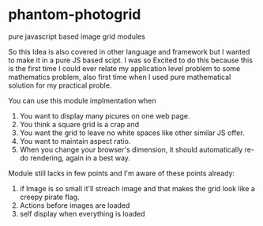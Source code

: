 phantom-photogrid
=================

pure javascript based image grid modules

So this Idea is also covered in other language and framework but I wanted to make it in a pure JS based scipt.
I was so Excited to do this because this is the first time I could ever relate my application level problem to some mathematics problem, also first time when I used pure mathematical solution for my practical proble. 

You can use this module implmentation when 
  1. You want to display many picures on one web page.
  2. You think a square grid is a crap and
  3. You want the grid to leave no white spaces like other similar JS offer.
  4. You want to maintain aspect ratio.
  5. When you change your browser's dimension, it should automatically re-do rendering, again in a best way.

Module still lacks in few points and I'm aware of these points already:
  1. if Image is so small it'll streach image and that makes the grid look like a creepy pirate flag.
  2. Actions before images are loaded
  3. self display when everything is loaded
